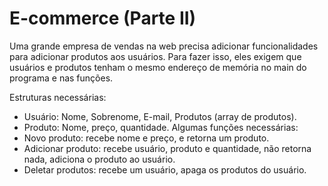 # E-commerce (Parte II)

Uma grande empresa de vendas na web precisa adicionar funcionalidades para adicionar
produtos aos usuários. Para fazer isso, eles exigem que usuários e produtos tenham o
mesmo endereço de memória no main do programa e nas funções.

Estruturas necessárias:

- Usuário: Nome, Sobrenome, E-mail, Produtos (array de produtos).
- Produto: Nome, preço, quantidade.
  Algumas funções necessárias:
- Novo produto: recebe nome e preço, e retorna um produto.
- Adicionar produto: recebe usuário, produto e quantidade, não retorna nada, adiciona
  o produto ao usuário.
- Deletar produtos: recebe um usuário, apaga os produtos do usuário.
